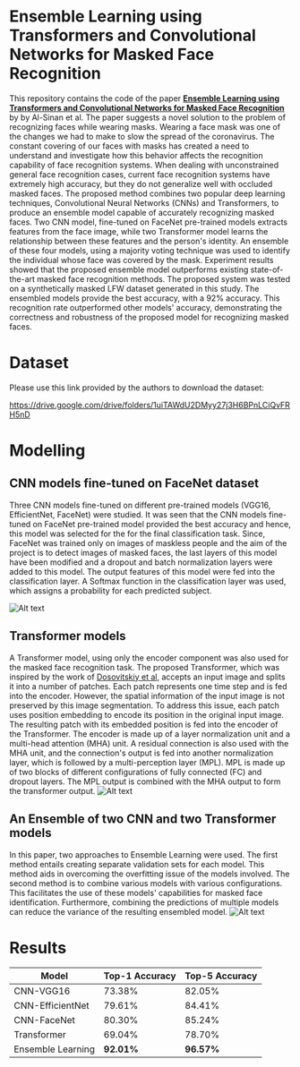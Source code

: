 # Ensemble Learning using Transformers and Convolutional Networks for Masked Face Recognition
This repository contains the code of the paper **[Ensemble Learning using Transformers and Convolutional Networks for Masked Face Recognition](https://arxiv.org/abs/2210.04816)** by by Al-Sinan et al.
The paper suggests a novel solution to the problem of recognizing faces while wearing masks. Wearing a face mask was one of the changes we had to make to slow the spread of the coronavirus. The constant covering of our faces with masks has created a need to understand and investigate how this behavior affects the recognition capability of face recognition systems. When dealing with unconstrained general face recognition cases, current face recognition systems have extremely high accuracy, but they do not generalize well with occluded masked faces. The proposed method combines two popular deep learning techniques, Convolutional Neural Networks (CNNs) and Transformers, to produce an ensemble model capable of accurately recognizing masked faces. Two CNN model, fine-tuned on FaceNet pre-trained models extracts features from the face image, while two Transformer model learns the relationship between these features and the person's identity. An ensemble of these four models, using a majority voting technique was used to identify the individual whose face was covered by the mask. Experiment results showed that the proposed ensemble model outperforms existing state-of-the-art masked face recognition methods. The proposed system was tested on a synthetically masked LFW dataset generated in this study. The ensembled models provide the best accuracy, with a 92% accuracy. This recognition rate outperformed other models' accuracy, demonstrating the correctness and robustness of the proposed model for recognizing masked faces.

# Dataset
Please use this link provided by the authors to download the dataset:

https://drive.google.com/drive/folders/1uiTAWdU2DMyy27j3H6BPnLCiQvFRH5nD

# Modelling

## CNN models fine-tuned on FaceNet dataset 
Three CNN models fine-tuned on different pre-trained models (VGG16, EfficientNet, FaceNet) were studied. It was seen that the CNN models fine-tuned on FaceNet pre-trained model provided the best accuracy and hence, this model was selected for the for the final classification task. Since, FaceNet was trained only on images of maskless people and the aim of the project is to detect images of masked faces, the last layers of this model have been modified and a dropout and batch normalization layers were added to this model. The output features of this model were fed into the classification layer. A Softmax function in the classification layer was used, which assigns a probability for each predicted subject.

![Alt text](cnn_models.png?raw=true)

## Transformer models 
A Transformer model, using only the encoder component was also used for the masked face recognition task. The proposed Transformer, which was inspired by the work of [Dosovitskiy et al]([url](https://arxiv.org/abs/2010.11929)), accepts an input image and splits it into a number of patches. Each patch represents one time step and is fed into the encoder. However, the spatial information of the input image is not preserved by this image segmentation. To address this issue, each patch uses position embedding to encode its position in the original input image. The resulting patch with its embedded position is fed into the encoder of the Transformer. The encoder is made up of a layer normalization unit and a multi-head attention (MHA) unit. A residual connection is also used with the MHA unit, and the connection's output is fed into another normalization layer, which is followed by a multi-perception layer (MPL). MPL is made up of two blocks of different configurations of fully connected (FC) and dropout layers. The MPL output is combined with the MHA output to form the transformer output.
![Alt text](transformer.png?raw=true)

## An Ensemble of two CNN and two Transformer models
In this paper, two approaches to Ensemble Learning were used. The first method entails creating separate validation sets for each model. This method aids in overcoming the overfitting issue of the models involved. The second method is to combine various models with various configurations. This facilitates the use of these models' capabilities for masked face identification. Furthermore, combining the predictions of multiple models can reduce the variance of the resulting ensembled model.
![Alt text](ensemble.png?raw=true)




# Results

| Model | Top-1 Accuracy | Top-5 Accuracy
| -- | -- | -- |
CNN-VGG16 | 73.38% | 82.05% |
CNN-EfficientNet | 79.61% | 84.41% |
CNN-FaceNet | 80.30% | 85.24% |
Transformer | 69.04% | 78.70% |
Ensemble Learning | **92.01%** | **96.57%** |
